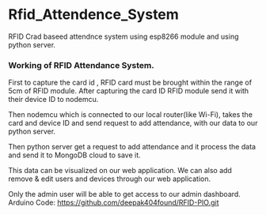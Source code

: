 # Rfid_Attendence_System
RFID Crad baseed attendnce system using esp8266 module and using python server.

### Working of RFID Attendance System.

First to capture the card id , RFID card must be brought within the range of 5cm of RFID module. After capturing the card ID RFID module send it with their device ID to nodemcu.

Then nodemcu which is connected to our local router(like Wi-Fi), takes the card and device ID and send request to add attendance, with our data to our python server.

Then python server get a request to add attendance and it process the data and send it to MongoDB cloud to save it.

This data can be visualized on our web application. We can also add remove & edit users and devices through our web application.

Only the admin user will be able to get access to our admin dashboard.
Arduino Code: https://github.com/deepak404found/RFID-PIO.git
